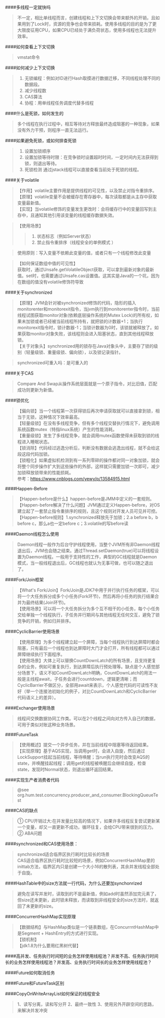 ####多线程一定就快吗
> 不一定，相比单线程而言，创建线程和上下文切换会带来额外的开销，且如果用到了Lock时，资源的竞争也会带来损耗。使用多线程的目的是为了更大限度征用CPU，如果CPU已经处于满负荷状态，使用多线程也无法提升效率。

####如何查看上下文切换
> vmstat命令

####如何减少上下文切换
> 1. 无锁编程：例如对ID进行Hash取摸进行数据迁移，不同线程处理不同的数据段。
> 2. 减少线程数
> 3. CAS算法
> 4. 协程：用单线程任务调度代替多线程

####什么是死锁，如何发生的
> 多个线程在执行过程中，相互等待对方释放最终造成阻塞的一种现象，如果没有外力干预，则程序一直无法运行。

####如果避免死锁，或如何排查死锁
> 1. 设置加锁顺序
> 2. 设置加锁等待时限：在竞争锁时设置超时时间，一定时间内无法获得到锁，则退出等待。
> 3. 死锁检测
> 通过jstack线程可以直接查看当前处于死锁的线程。

####关于volatile
> 【作用】volatile主要作用是提供线程的可见性，以及禁止对指令重排序。  
> 【原理】volatile变量不会被缓存在寄存器中，每次读取都是从主存中获取变量最新值。  
> 【实现】当volatile修饰的变量发生更改时：会将缓存行中的变量回写到主存中，且通知其他引用该变量的线程缓存数据失效。

> 【使用场景】
>> 1. 状态标志（例如Server状态）
>> 2. 禁止指令重排序（线程安全的单例模式 ）

> 使用原则：写入变量不依赖此变量的值，或者只有一个线程修改此变量

> 【如何保证数组中值的可见性】   
> 获取时，通过Unsafe.getVolatileObject获取，可以拿到最新对象的最新值。set时，也需要通过Unsafe.cas设置值。这其实是Java的一个坑，因为在数组的值没有volatile修饰符导致

####关于synchronized
> 【原理】JVM会针对被synchronized修饰的代码，隐形的插入monitorenter和monitorexit指令，当jvm执行到monitorenter指令时，当前线程试图获取monitor对象(依赖底层操作系统的Mutex Lock)的所有权，如果未加锁或者已经被当前线程所持有，就把锁的计数器+1；当执行monitorexit指令时，锁计数器-1；当锁计数器为0时，该锁就被释放了。如果获取monitor对象失败，该线程则会进入阻塞状态，直到其他线程释放锁。  
> 【关于对象头】synchronized用的锁存在Java对象头中，主要存了锁的级别（轻量级锁、重量级锁、偏向锁），以及锁记录指针。

> synchronized可重入吗：是可重入的

####关于CAS
> Compare And Swap从操作系统层面就是一个原子指令，对比旧值，匹配成功则更新为新值。

####锁优化
> 【偏向锁】当一个线程第一次获得锁后再次申请获取就可以直接拿到锁，相当于无锁，这种情况下效率最高。  
> 【轻量级锁】在没有多线程竞争，但有多个线程交替执行情况下，避免调用系统函数mutex（特指linux系统）产生的性能消耗。  
> 【重量级锁】发生了多线程竞争，就会调用mutex函数使得未获取到锁的线程进入睡眠状态。  
> 【锁消除】代码经过逃逸分析后，判断没有数据会逃逸出线程，就不会给这段这段代码加锁。  
> 【锁粗化】如果虚拟机检测到有一系列零碎的操作都对同一对象加锁，就会将整个同步操作扩大到这些操作的外部，这样就只需要加锁一次即可，减少加锁释放锁带来的性能损耗。  
> 参考：https://www.cnblogs.com/yewy/p/13584915.html

####Happen-Before
> 【Happen-before是什么】happen-before是JMM中定义的一套规则。  
> 【Happen-before解决了什么问题】JVM通过定义Happen-before，对OS建立起了一套禁止指令重排序的规则，且这个规则对开发人员可见并可控。  
> 【Happen-before规则】1.synchronized释放先于加锁；2.a before b，b before c，那么a也一定before c；3.volatile的写before读

####Daemon线程怎么使用
> Daemon线程一般作为后台守护线程使用，当整个JVM所有非Daemon线程退出后，JVM也会随之结束。通过Thread.setDaemon(true)可以将线程设置为Daemon线程。一般用于支持性的工作，典型的GC线程就是Daemon模式，当一般线程退出后，GC线程也就认为无事可做，也可以随之退出了。

####Fork/Join框架
> 【What's Fork/Join】Fork/Join是JDK7中用于并行执行任务的框架，可以将一个大任务拆分成多个小任务(Fork环节)，然后再将小任务的执行结果合并为最终结果(Join环节)。   
> 【使用场景】可以将一个大任务拆分为多个互不相干的小任务，每个小任务交给单独一个线程执行，子任务并行期间与其他线程无任何交互，避免了锁竞争的开销，例如归并排序。

####CyclicBarrier使用场景
>【使用原理】为多个线程建立起一个屏障，当每个线程执行到达屏障时都会阻塞，只有最后一个线程也到达屏障时大门才会打开，所有线程都可以通过屏障继续执行下面程序。  
>【使用场景】大体上可以替换CountDownLatch的所有场景，且支持更复杂的业务，例如可重复执行，到达屏障后执行预处理等。缺点是个人感觉部分场景下，语义不如CountDownLatch明确，CountDownLatch的用法一般是主线程await，子任务会进行countdown，逻辑更清晰；而CyclicBarrier不做区分，全部用await来表示，个人感觉代码的可读性不友好（举一个连接池初始化的例子，对比CountDownLatch和CyclicBarrier代码语义上的差异）。

####Exchanger使用场景
> 线程间交换数据协同工作类。可以在2个线程之间向对方传入自己的数据，可用于类似对账这种业务场景。

####FutureTask
>【使用概述】提交一个异步任务，并在当前线程中阻塞等待返回结果。
>【实现原理】基于AQS实现，当调用get时，会进入自旋，然后通过LockSupport挂起当前线程，等待唤醒；当run执行完时会改变AQS的state，并唤醒挂起线程；调用get的线程被唤醒后会继续自旋，检查state，发现时Normal状态，则退出循环返回结果。

####实现生产者消费者代码
> @see org.hum.test.concurrency.producer_and_consumer.BlockingQueueTest

####CAS的缺点
> ① CPU开销过大:在并发量比较高的情况下，如果许多线程反复尝试更新某一个变量，却又一直更新不成功，循环往复，会给CPU带来很到的压力。  
> ② ABA问题

####synchronized和CAS使用场景：
> synchronized适合临界区执行耗时比较长的场景  
> CAS适合临界区执行耗时比较短的场景，例如ConcurrentHashMap里的inittab方法，临界区内只是创建一个大小16的散列表，其余并发线程全部处于自旋。  

####HashTable中的size方法就一行代码，为什么还要加synchonrized
> 避免在读写并发时，读取到的不是最新值，例如add时虽然添加完元素了，但size还未更新，此时锁未释放，而读取到非线程安全的size方法时，就返回了未更新的size。  

####ConcurrentHashMap实现原理
>【数据结构】与HashMap类似是一个链表数组，在ConcurrntHashMap中是Segment + HashEntry的方式进行实现。   
>【锁机制】  
>【jdk1.8为什么要用红黑树代替】

####高并发、任务执行时间短的业务怎样使用线程池？并发不高、任务执行时间长的业务怎样使用线程池？并发高、业务执行时间长的业务怎样使用线程池？

####Future如何取消任务

####Future和FutureTask区别

####CopyOnWriteArrayList如何保证的线程安全
> 1、读写分离，读和写分开 2、最终一致性 3、使用另外开辟空间的思路，来解决并发冲突
